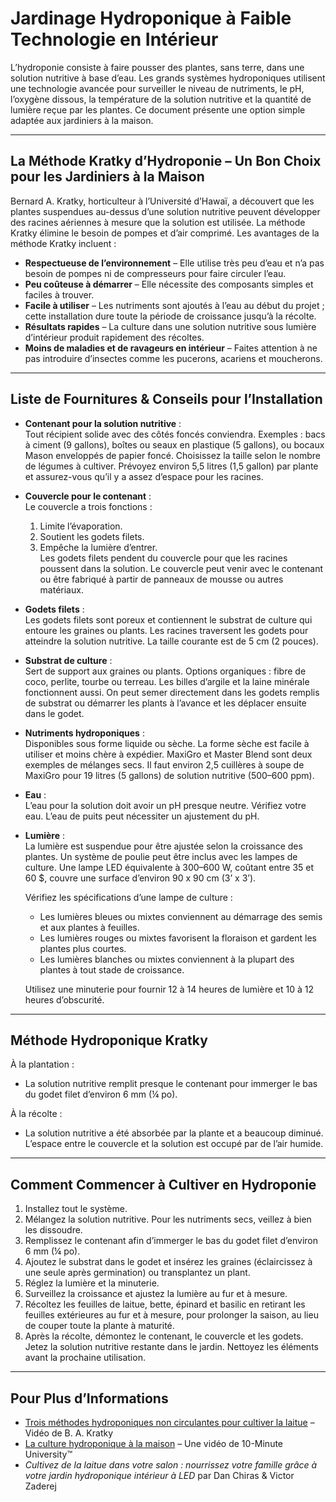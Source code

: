 # Jardinage Hydroponique à Faible Technologie en Intérieur

L’hydroponie consiste à faire pousser des plantes, sans terre, dans une solution nutritive à base d’eau. Les grands systèmes hydroponiques utilisent une technologie avancée pour surveiller le niveau de nutriments, le pH, l’oxygène dissous, la température de la solution nutritive et la quantité de lumière reçue par les plantes. Ce document présente une option simple adaptée aux jardiniers à la maison.

---

## La Méthode Kratky d’Hydroponie – Un Bon Choix pour les Jardiniers à la Maison

Bernard A. Kratky, horticulteur à l’Université d’Hawaï, a découvert que les plantes suspendues au-dessus d’une solution nutritive peuvent développer des racines aériennes à mesure que la solution est utilisée. La méthode Kratky élimine le besoin de pompes et d’air comprimé. Les avantages de la méthode Kratky incluent :

- **Respectueuse de l’environnement** – Elle utilise très peu d’eau et n’a pas besoin de pompes ni de compresseurs pour faire circuler l’eau.
- **Peu coûteuse à démarrer** – Elle nécessite des composants simples et faciles à trouver.
- **Facile à utiliser** – Les nutriments sont ajoutés à l’eau au début du projet ; cette installation dure toute la période de croissance jusqu’à la récolte.
- **Résultats rapides** – La culture dans une solution nutritive sous lumière d’intérieur produit rapidement des récoltes.
- **Moins de maladies et de ravageurs en intérieur** – Faites attention à ne pas introduire d’insectes comme les pucerons, acariens et moucherons.

---

## Liste de Fournitures & Conseils pour l’Installation

- **Contenant pour la solution nutritive** :  
  Tout récipient solide avec des côtés foncés conviendra. Exemples : bacs à ciment (9 gallons), boîtes ou seaux en plastique (5 gallons), ou bocaux Mason enveloppés de papier foncé. Choisissez la taille selon le nombre de légumes à cultiver. Prévoyez environ 5,5 litres (1,5 gallon) par plante et assurez-vous qu’il y a assez d’espace pour les racines.

- **Couvercle pour le contenant** :  
  Le couvercle a trois fonctions :  
  1. Limite l’évaporation.  
  2. Soutient les godets filets.  
  3. Empêche la lumière d’entrer.  
  Les godets filets pendent du couvercle pour que les racines poussent dans la solution. Le couvercle peut venir avec le contenant ou être fabriqué à partir de panneaux de mousse ou autres matériaux.

- **Godets filets** :  
  Les godets filets sont poreux et contiennent le substrat de culture qui entoure les graines ou plants. Les racines traversent les godets pour atteindre la solution nutritive. La taille courante est de 5 cm (2 pouces).

- **Substrat de culture** :  
  Sert de support aux graines ou plants. Options organiques : fibre de coco, perlite, tourbe ou terreau. Les billes d’argile et la laine minérale fonctionnent aussi. On peut semer directement dans les godets remplis de substrat ou démarrer les plants à l’avance et les déplacer ensuite dans le godet.

- **Nutriments hydroponiques** :  
  Disponibles sous forme liquide ou sèche. La forme sèche est facile à utiliser et moins chère à expédier. MaxiGro et Master Blend sont deux exemples de mélanges secs. Il faut environ 2,5 cuillères à soupe de MaxiGro pour 19 litres (5 gallons) de solution nutritive (500–600 ppm).

- **Eau** :  
  L’eau pour la solution doit avoir un pH presque neutre. Vérifiez votre eau. L’eau de puits peut nécessiter un ajustement du pH.

- **Lumière** :  
  La lumière est suspendue pour être ajustée selon la croissance des plantes. Un système de poulie peut être inclus avec les lampes de culture. Une lampe LED équivalente à 300–600 W, coûtant entre 35 et 60 $, couvre une surface d’environ 90 x 90 cm (3’ x 3’).

  Vérifiez les spécifications d’une lampe de culture :
  - Les lumières bleues ou mixtes conviennent au démarrage des semis et aux plantes à feuilles.
  - Les lumières rouges ou mixtes favorisent la floraison et gardent les plantes plus courtes.
  - Les lumières blanches ou mixtes conviennent à la plupart des plantes à tout stade de croissance.

  Utilisez une minuterie pour fournir 12 à 14 heures de lumière et 10 à 12 heures d’obscurité.

---

## Méthode Hydroponique Kratky

À la plantation :
- La solution nutritive remplit presque le contenant pour immerger le bas du godet filet d’environ 6 mm (¼ po).

À la récolte :
- La solution nutritive a été absorbée par la plante et a beaucoup diminué. L’espace entre le couvercle et la solution est occupé par de l’air humide.

---

## Comment Commencer à Cultiver en Hydroponie

1. Installez tout le système.
2. Mélangez la solution nutritive. Pour les nutriments secs, veillez à bien les dissoudre.
3. Remplissez le contenant afin d’immerger le bas du godet filet d’environ 6 mm (¼ po).
4. Ajoutez le substrat dans le godet et insérez les graines (éclaircissez à une seule après germination) ou transplantez un plant.
5. Réglez la lumière et la minuterie.
6. Surveillez la croissance et ajustez la lumière au fur et à mesure.
7. Récoltez les feuilles de laitue, bette, épinard et basilic en retirant les feuilles extérieures au fur et à mesure, pour prolonger la saison, au lieu de couper toute la plante à maturité.
8. Après la récolte, démontez le contenant, le couvercle et les godets. Jetez la solution nutritive restante dans le jardin. Nettoyez les éléments avant la prochaine utilisation.

---

## Pour Plus d’Informations

- [Trois méthodes hydroponiques non circulantes pour cultiver la laitue](https://www.youtube.com/watch?v=jiGQsfiPwkI) – Vidéo de B. A. Kratky
- [La culture hydroponique à la maison](http://www.cmastergardeners.org/10-minute-university) – Une vidéo de 10-Minute University™
- *Cultivez de la laitue dans votre salon : nourrissez votre famille grâce à votre jardin hydroponique intérieur à LED* par Dan Chiras & Victor Zaderej
